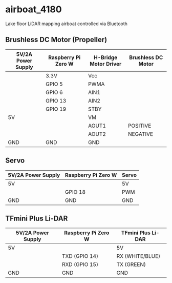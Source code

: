 # airboat_4180
Lake floor LiDAR mapping airboat controlled via Bluetooth

## Brushless DC Motor (Propeller)
| 5V/2A Power Supply | Raspberry Pi Zero W | H-Bridge Motor Driver | Brushless DC Motor |
|--------------------|---------------------|-----------------------|--------------------|
|                    | 3.3V                | Vcc                   |                    |
|                    | GPIO 5              | PWMA                  |                    |
|                    | GPIO 6              | AIN1                  |                    |
|                    | GPIO 13             | AIN2                  |                    |
|                    | GPIO 19             | STBY                  |                    |
| 5V                 |                     | VM                    |                    |
|                    |                     | AOUT1                 | POSITIVE           |
|                    |                     | AOUT2                 | NEGATIVE           |
| GND                | GND                 | GND                   |                    |

## Servo
| 5V/2A Power Supply | Raspberry Pi Zero W | Servo |
|--------------------|---------------------|-------|
| 5V                 |                     | 5V    |
|                    | GPIO 18             | PWM   |
| GND                | GND                 | GND   |

## TFmini Plus Li-DAR
| 5V/2A Power Supply | Raspberry Pi Zero W | TFmini Plus Li-DAR |
|--------------------|---------------------|--------------------|
| 5V                 |                     | 5V                 |
|                    | TXD (GPIO 14)       | RX (WHITE/BLUE)    |
|                    | RXD (GPIO 15)       | TX (GREEN)         |
| GND                | GND                 | GND                |
